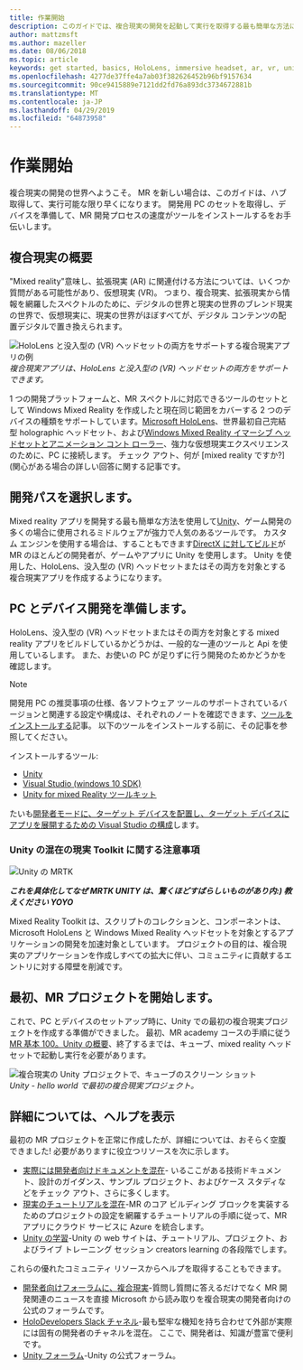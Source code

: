 ```yaml
---
title: 作業開始
description: このガイドでは、複合現実の開発を起動して実行を取得する最も簡単な方法について説明します。
author: mattzmsft
ms.author: mazeller
ms.date: 08/06/2018
ms.topic: article
keywords: get started, basics, HoloLens, immersive headset, ar, vr, unity, visual studio, quick start, how to
ms.openlocfilehash: 4277de37ffe4a7ab03f382626452b96bf9157634
ms.sourcegitcommit: 90ce9415889e7121dd2fd76a893dc3734672881b
ms.translationtype: MT
ms.contentlocale: ja-JP
ms.lasthandoff: 04/29/2019
ms.locfileid: "64873958"
---
```

# <a name="get-started"></a>作業開始

複合現実の開発の世界へようこそ。 MR を新しい場合は、このガイドは、ハブ取得して、実行可能な限り早くになります。 開発用 PC のセットを取得し、デバイスを準備して、MR 開発プロセスの速度がツールをインストールするをお手伝いします。 

## <a name="intro-to-mixed-reality"></a>複合現実の概要

"Mixed reality"意味し、拡張現実 (AR) に関連付ける方法については、いくつか質問がある可能性があり、仮想現実 (VR)。 つまり、複合現実、拡張現実から情報を網羅したスペクトルのために、デジタルの世界と現実の世界のブレンド現実の世界で、仮想現実に、現実の世界がほぼすべてが、デジタル コンテンツの配置デジタルで置き換えられます。 

![HoloLens と没入型の (VR) ヘッドセットの両方をサポートする複合現実アプリの例](images/mr-island.png)<br>
*複合現実アプリは、HoloLens と没入型の (VR) ヘッドセットの両方をサポートできます。*

1 つの開発プラットフォームと、MR スペクトルに対応できるツールのセットとして Windows Mixed Reality を作成したと現在同じ範囲をカバーする 2 つのデバイスの種類をサポートしています。[Microsoft HoloLens](https://www.microsoft.com/hololens)、世界最初自己完結型 holographic ヘッドセット、および[Windows Mixed Reality イマーシブ ヘッドセットとアニメーション コント ローラー](https://www.microsoft.com/windows/windows-mixed-reality)、強力な仮想現実エクスペリエンスのために、PC に接続します。 チェック アウト、何が [mixed reality ですか?](関心がある場合の詳しい回答に関する記事です。

## <a name="choose-your-development-path"></a>開発パスを選択します。

Mixed reality アプリを開発する最も簡単な方法を使用して[Unity](https://unity3d.com)、ゲーム開発の多くの場合に使用されるミドルウェアが強力で人気のあるツールです。 カスタム エンジンを使用する場合は、することもできます[DirectX に対してビルド](directx-development-overview.md)が MR のほとんどの開発者が、ゲームやアプリに Unity を使用します。 Unity を使用した、HoloLens、没入型の (VR) ヘッドセットまたはその両方を対象とする複合現実アプリを作成するようになります。

## <a name="prepare-your-pc-and-devices-for-development"></a>PC とデバイス開発を準備します。

HoloLens、没入型の (VR) ヘッドセットまたはその両方を対象とする mixed reality アプリをビルドしているかどうかは、一般的な一連のツールと Api を使用しているします。 また、お使いの PC が足りずに行う開発のためかどうかを確認します。 

>[!NOTE]
>開発用 PC の推奨事項の仕様、各ソフトウェア ツールのサポートされているバージョンと関連する設定や構成は、それぞれのノートを確認できます、[ツールをインストールする](install-the-tools.md)記事。 以下のツールをインストールする前に、その記事を参照してください。

インストールするツール:
* [Unity](https://store.unity.com/download)
* [Visual Studio (windows 10 SDK)](https://developer.microsoft.com/windows/downloads)
* [Unity for mixed Reality ツールキット](https://github.com/Microsoft/MixedRealityToolkit-Unity/blob/htk_release/GettingStarted.md)

たいも[開発者モードに、ターゲット デバイスを配置し、ターゲット デバイスにアプリを展開するための Visual Studio の構成](using-visual-studio.md)します。

### <a name="a-note-about-the-mixed-reality-toolkit-for-unity"></a>Unity の混在の現実 Toolkit に関する注意事項

![Unity の MRTK](images/mrtkandunity.png)<br>

***これを具体化してなぜ MRTK UNITY は、驚くほどすばらしいものがあり内:) 教えください YOYO***

Mixed Reality Toolkit は、スクリプトのコレクションと、コンポーネントは、Microsoft HoloLens と Windows Mixed Reality ヘッドセットを対象とするアプリケーションの開発を加速対象としています。 プロジェクトの目的は、複合現実のアプリケーションを作成しすべての拡大に伴い、コミュニティに貢献するエントリに対する障壁を削減です。

## <a name="start-your-first-mr-project"></a>最初、MR プロジェクトを開始します。

これで、PC とデバイスのセットアップ時に、Unity での最初の複合現実プロジェクトを作成する準備ができました。 最初、MR academy コースの手順に従う[MR 基本 100。Unity の概要](holograms-100.md)、終了するまでは、キューブ、mixed reality ヘッドセットで起動し実行を必要があります。

![複合現実の Unity プロジェクトで、キューブのスクリーン ショット](images/mr-cube.PNG)<br>
*Unity - hello world で最初の複合現実プロジェクト。*

## <a name="learn-more-and-get-help"></a>詳細については、ヘルプを表示

最初の MR プロジェクトを正常に作成したが、詳細については、おそらく空腹できました! 必要がありますに役立つリソースを次に示します。
* [実際には開発者向けドキュメントを混在](mixed-reality.md)- いるここがある技術ドキュメント、設計のガイダンス、サンプル プロジェクト、およびケース スタディなどをチェック アウト、さらに多くします。
* [現実のチュートリアルを混在](tutorials.md)-MR のコア ビルディング ブロックを実装するためのプロジェクトの設定を網羅するチュートリアルの手順に従って、MR アプリにクラウド サービスに Azure を統合します。
* [Unity の学習](https://unity3d.com/learn)-Unity の web サイトは、チュートリアル、プロジェクト、およびライブ トレーニング セッション creators learning の各段階でします。

これらの優れたコミュニティ リソースからヘルプを取得することもできます。
* [開発者向けフォーラムに、複合現実](https://forums.hololens.com/)-質問し質問に答えるだけでなく MR 開発関連のニュースを直接 Microsoft から読み取りを複合現実の開発者向けの公式のフォーラムです。
* [HoloDevelopers Slack チャネル](https://holodevelopersslack.azurewebsites.net/)-最も堅牢な機知を持ち合わせて外部が実際には固有の開発者のチャネルを混在。 ここで、開発者は、知識が豊富で便利です。
* [Unity フォーラム](https://forum.unity3d.com/)-Unity の公式フォーラム。
